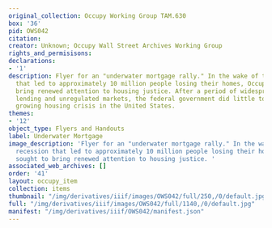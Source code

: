 ```yaml
---
original_collection: Occupy Working Group TAM.630
box: '36'
pid: OWS042
citation:
creator: Unknown; Occupy Wall Street Archives Working Group
rights_and_permisisons:
declarations:
- '1'
description: Flyer for an "underwater mortgage rally." In the wake of the 2008 recession
  that led to approximately 10 million people losing their homes, Occupy sought to
  bring renewed attention to housing justice. After a period of widespread predatory
  lending and unregulated markets, the federal government did little to combat the
  growing housing crisis in the United States.
themes:
- '12'
object_type: Flyers and Handouts
label: Underwater Mortgage
image_description: 'Flyer for an "underwater mortgage rally." In the wake of the 2008
  recession that led to approximately 10 million people losing their homes, Occupy
  sought to bring renewed attention to housing justice. '
associated_web_archives: []
order: '41'
layout: occupy_item
collection: items
thumbnail: "/img/derivatives/iiif/images/OWS042/full/250,/0/default.jpg"
full: "/img/derivatives/iiif/images/OWS042/full/1140,/0/default.jpg"
manifest: "/img/derivatives/iiif/OWS042/manifest.json"
---
```

